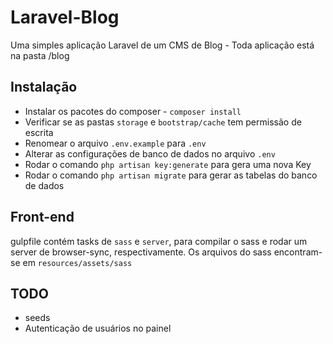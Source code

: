 # Laravel-Blog

Uma simples aplicação Laravel de um CMS de Blog - Toda aplicação está na pasta /blog

## Instalação
* Instalar os pacotes do composer - `composer install`
* Verificar se as pastas `storage` e `bootstrap/cache` tem permissão de escrita
* Renomear o arquivo `.env.example` para `.env`
* Alterar as configurações de banco de dados no arquivo `.env`
* Rodar o comando `php artisan key:generate` para gera uma nova Key
* Rodar o comando `php artisan migrate` para gerar as tabelas do banco de dados

## Front-end
gulpfile contém tasks de `sass` e `server`, para compilar o sass e rodar um server de browser-sync, respectivamente. Os arquivos do sass encontram-se em `resources/assets/sass`

## TODO
* seeds
* Autenticação de usuários no painel